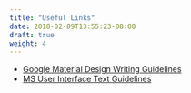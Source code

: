 ```yaml
---
title: "Useful Links"
date: 2018-02-09T13:55:23-08:00
draft: true
weight: 4
---
```


* [Google Material Design Writing Guidelines](https://material.google.com/style/writing.html)
* [MS User Interface Text Guidelines](https://msdn.microsoft.com/en-us/library/bb158574.aspx)
